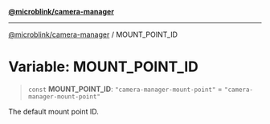 [**@microblink/camera-manager**](../README.md)

***

[@microblink/camera-manager](../README.md) / MOUNT\_POINT\_ID

# Variable: MOUNT\_POINT\_ID

> `const` **MOUNT\_POINT\_ID**: `"camera-manager-mount-point"` = `"camera-manager-mount-point"`

The default mount point ID.
